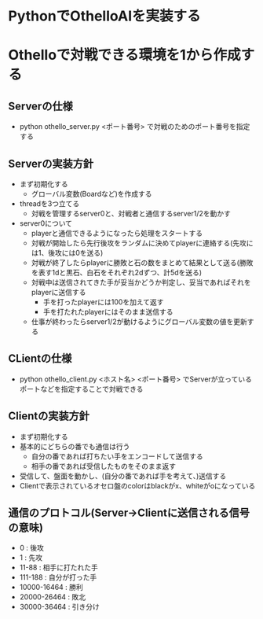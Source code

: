 # PythonでOthelloAIを実装する
# Othelloで対戦できる環境を1から作成する

## Serverの仕様
- python othello_server.py <ポート番号> で対戦のためのポート番号を指定する

## Serverの実装方針
- まず初期化する
    - グローバル変数(Boardなど)を作成する
- threadを3つ立てる
    - 対戦を管理するserver0と、対戦者と通信するserver1/2を動かす
- server0について
    - playerと通信できるようになったら処理をスタートする
    - 対戦が開始したら先行後攻をランダムに決めてplayerに連絡する(先攻には1、後攻には0を送る)
    - 対戦が終了したらplayerに勝敗と石の数をまとめて結果として送る(勝敗を表す1dと黒石、白石をそれぞれ2dずつ、計5dを送る)
    - 対戦中は送信されてきた手が妥当かどうか判定し、妥当であればそれをplayerに送信する
        - 手を打ったplayerには100を加えて返す
        - 手を打たれたplayerにはそのまま送信する
    - 仕事が終わったらserver1/2が動けるようにグローバル変数の値を更新する

## CLientの仕様
- python othello_client.py <ホスト名> <ポート番号> でServerが立っているポートなどを指定することで対戦できる

## Clientの実装方針
- まず初期化する
- 基本的にどちらの番でも通信は行う
    - 自分の番であれば打ちたい手をエンコードして送信する
    - 相手の番であれば受信したものをそのまま返す
- 受信して、盤面を動かし、(自分の番であれば手を考えて、)送信する
- Clientで表示されているオセロ盤のcolorはblackがx、whiteがoになっている

## 通信のプロトコル(Server->Clientに送信される信号の意味)
- 0 : 後攻
- 1 : 先攻
- 11-88 : 相手に打たれた手
- 111-188 : 自分が打った手
- 10000-16464 : 勝利
- 20000-26464 : 敗北
- 30000-36464 : 引き分け

